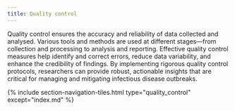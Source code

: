 ```yaml
---
title: Quality control
---
```


Quality control ensures the accuracy and reliability of data collected and analysed. Various tools and methods are used at different stages—from collection and processing to analysis and reporting. Effective quality control measures help identify and correct errors, reduce data variability, and enhance the credibility of findings. By implementing rigorous quality control protocols, researchers can provide robust, actionable insights that are critical for managing and mitigating infectious disease outbreaks.


{% include section-navigation-tiles.html type="quality_control" except="index.md" %}

